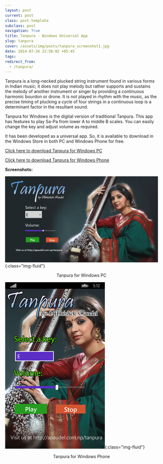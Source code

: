```yaml
---
layout: post
current: post
class: post-template
subclass: post
navigation: True
title: Tanpura - Windows Universal App
slug: tanpura
cover: /assets/img/posts/tanpura_screenshot1.jpg
date: 2014-07-26 22:58:02 +05:45
tags:
redirect_from:
  - /tanpura/
---
```


Tanpura is a long-necked plucked string instrument found in various forms in Indian music; it does not play melody but rather supports and sustains the melody of another instrument or singer by providing a continuous harmonic bourdon or drone. It is not played in rhythm with the music, as the precise timing of plucking a cycle of four strings in a continuous loop is a determinant factor in the resultant sound.

Tanpura for Windows is the digital version of traditional Tanpura. This app has features to play Sa-Pa from lower A to middle B scales. You can easily change the key and adjust volume as required.

It has been developed as a universal app. So, it is available to download in the Windows Store in both PC and Windows Phone for free.

[Click here to download Tanpura for Windows PC](http://apps.microsoft.com/windows/en-us/app/tanpura/a9627540-4b54-4eb3-9080-eb424206d849)

[Click here to download Tanpura for Windows Phone](http://www.windowsphone.com/s?appid=5e7df098-f5f8-43ab-855f-629e974283c6)

**Screenshots:**

![Tanpura for Windows PC](/assets/img/posts/tanpura_screenshot2.jpg){:class="img-fluid"}
<center>Tanpura for Windows PC</center>

![Tanpura for Windows Phone](/assets/img/posts/tanpura_winphone.jpg){:class="img-fluid"}
<center>Tanpura for Windows Phone</center>